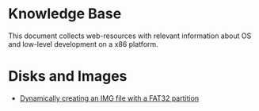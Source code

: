 # Knowledge Base
This document collects web-resources with relevant information about OS and low-level development on a x86 platform.

# Disks and Images
 * [Dynamically creating an IMG file with a FAT32 partition](https://www.alexoswald.com/blog/dynamically-creating-an-img-file-with-a-fat32-partition/)
